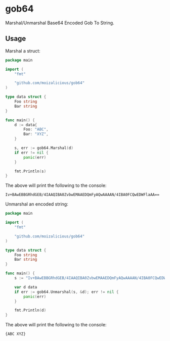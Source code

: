 # gob64

Marshal/Unmarshal Base64 Encoded Gob To String.

## Usage

Marshal a struct:
```go
package main

import (
	"fmt"

	"github.com/moizalicious/gob64"
)

type data struct {
	Foo string
	Bar string
}

func main() {
	d := data{
		Foo: "ABC",
		Bar: "XYZ",
	}

	s, err := gob64.Marshal(d)
	if err != nil {
		panic(err)
	}

	fmt.Println(s)
}
```

The above will print the following to the console:
```
Iv+BAwEBBGRhdGEB/4IAAQIBA0ZvbwEMAAEDQmFyAQwAAAAN/4IBA0FCQwEDWFlaAA==
```

Unmarshal an encoded string:
```go
package main

import (
	"fmt"

	"github.com/moizalicious/gob64"
)

type data struct {
	Foo string
	Bar string
}

func main() {
	s := "Iv+BAwEBBGRhdGEB/4IAAQIBA0ZvbwEMAAEDQmFyAQwAAAAN/4IBA0FCQwEDWFlaAA=="

	var d data
	if err := gob64.Unmarshal(s, &d); err != nil {
		panic(err)
	}

	fmt.Println(d)
}
```

The above will print the following to the console:
```
{ABC XYZ}
```
